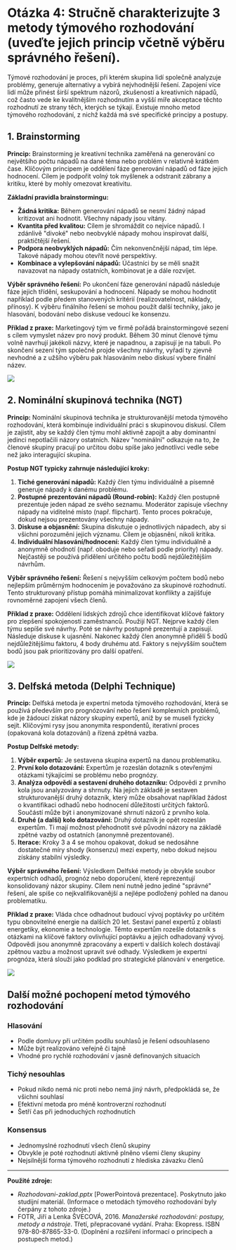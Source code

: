 # Otázka 4: Stručně charakterizujte 3 metody týmového rozhodování (uveďte jejich princip včetně výběru správného řešení).

Týmové rozhodování je proces, při kterém skupina lidí společně analyzuje problémy, generuje alternativy a vybírá nejvhodnější řešení. Zapojení více lidí může přinést širší spektrum názorů, zkušeností a kreativních nápadů, což často vede ke kvalitnějším rozhodnutím a vyšší míře akceptace těchto rozhodnutí ze strany těch, kterých se týkají. Existuje mnoho metod týmového rozhodování, z nichž každá má své specifické principy a postupy.

## 1. Brainstorming

**Princip:** Brainstorming je kreativní technika zaměřená na generování co největšího počtu nápadů na dané téma nebo problém v relativně krátkém čase. Klíčovým principem je oddělení fáze generování nápadů od fáze jejich hodnocení. Cílem je podpořit volný tok myšlenek a odstranit zábrany a kritiku, které by mohly omezovat kreativitu.

**Základní pravidla brainstormingu:**

- **Žádná kritika:** Během generování nápadů se nesmí žádný nápad kritizovat ani hodnotit. Všechny nápady jsou vítány.
- **Kvantita před kvalitou:** Cílem je shromáždit co nejvíce nápadů. I zdánlivě "divoké" nebo neobvyklé nápady mohou inspirovat další, praktičtější řešení.
- **Podpora neobvyklých nápadů:** Čím nekonvenčnější nápad, tím lépe. Takové nápady mohou otevřít nové perspektivy.
- **Kombinace a vylepšování nápadů:** Účastníci by se měli snažit navazovat na nápady ostatních, kombinovat je a dále rozvíjet.

**Výběr správného řešení:** Po ukončení fáze generování nápadů následuje fáze jejich třídění, seskupování a hodnocení. Nápady se mohou hodnotit například podle předem stanovených kritérií (realizovatelnost, náklady, přínosy). K výběru finálního řešení se mohou použít další techniky, jako je hlasování, bodování nebo diskuse vedoucí ke konsenzu.

**Příklad z praxe:** Marketingový tým ve firmě pořádá brainstormingové sezení s cílem vymyslet název pro nový produkt. Během 30 minut členové týmu volně navrhují jakékoli názvy, které je napadnou, a zapisují je na tabuli. Po skončení sezení tým společně projde všechny návrhy, vyřadí ty zjevně nevhodné a z užšího výběru pak hlasováním nebo diskusí vybere finální název.

![](..\obr\brainstorming.jpg)

## 2. Nominální skupinová technika (NGT)

**Princip:** Nominální skupinová technika je strukturovanější metoda týmového rozhodování, která kombinuje individuální práci s skupinovou diskusí. Cílem je zajistit, aby se každý člen týmu mohl aktivně zapojit a aby dominantní jedinci nepotlačili názory ostatních. Název "nominální" odkazuje na to, že členové skupiny pracují po určitou dobu spíše jako jednotlivci vedle sebe než jako interagující skupina.

**Postup NGT typicky zahrnuje následující kroky:**

1.  **Tiché generování nápadů:** Každý člen týmu individuálně a písemně generuje nápady k danému problému.
2.  **Postupné prezentování nápadů (Round-robin):** Každý člen postupně prezentuje jeden nápad ze svého seznamu. Moderátor zapisuje všechny nápady na viditelné místo (např. flipchart). Tento proces pokračuje, dokud nejsou prezentovány všechny nápady.
3.  **Diskuse a objasnění:** Skupina diskutuje o jednotlivých nápadech, aby si všichni porozuměni jejich významu. Cílem je objasnění, nikoli kritika.
4.  **Individuální hlasování/hodnocení:** Každý člen týmu individuálně a anonymně ohodnotí (např. oboduje nebo seřadí podle priority) nápady. Nejčastěji se používá přidělení určitého počtu bodů nejdůležitějším návrhům.

**Výběr správného řešení:** Řešení s nejvyšším celkovým počtem bodů nebo nejlepším průměrným hodnocením je považováno za skupinové rozhodnutí. Tento strukturovaný přístup pomáhá minimalizovat konflikty a zajišťuje rovnoměrné zapojení všech členů.

**Příklad z praxe:** Oddělení lidských zdrojů chce identifikovat klíčové faktory pro zlepšení spokojenosti zaměstnanců. Použijí NGT. Nejprve každý člen týmu sepíše své návrhy. Poté se návrhy postupně prezentují a zapisují. Následuje diskuse k ujasnění. Nakonec každý člen anonymně přidělí 5 bodů nejdůležitějšímu faktoru, 4 body druhému atd. Faktory s nejvyšším součtem bodů jsou pak prioritizovány pro další opatření.

![](..\obr\ngt.png)

## 3. Delfská metoda (Delphi Technique)

**Princip:** Delfská metoda je expertní metoda týmového rozhodování, která se používá především pro prognózování nebo řešení komplexních problémů, kde je žádoucí získat názory skupiny expertů, aniž by se museli fyzicky sejít. Klíčovými rysy jsou anonymita respondentů, iterativní proces (opakovaná kola dotazování) a řízená zpětná vazba.

**Postup Delfské metody:**

1.  **Výběr expertů:** Je sestavena skupina expertů na danou problematiku.
2.  **První kolo dotazování:** Expertům je rozeslán dotazník s otevřenými otázkami týkajícími se problému nebo prognózy.
3.  **Analýza odpovědí a sestavení druhého dotazníku:** Odpovědi z prvního kola jsou analyzovány a shrnuty. Na jejich základě je sestaven strukturovanější druhý dotazník, který může obsahovat například žádost o kvantifikaci odhadů nebo hodnocení důležitosti určitých faktorů. Součástí může být i anonymizované shrnutí názorů z prvního kola.
4.  **Druhé (a další) kolo dotazování:** Druhý dotazník je opět rozeslán expertům. Ti mají možnost přehodnotit své původní názory na základě zpětné vazby od ostatních (anonymně prezentované).
5.  **Iterace:** Kroky 3 a 4 se mohou opakovat, dokud se nedosáhne dostatečné míry shody (konsenzu) mezi experty, nebo dokud nejsou získány stabilní výsledky.

**Výběr správného řešení:** Výsledkem Delfské metody je obvykle soubor expertních odhadů, prognóz nebo doporučení, které reprezentují konsolidovaný názor skupiny. Cílem není nutně jedno jediné "správné" řešení, ale spíše co nejkvalifikovanější a nejlépe podložený pohled na danou problematiku.

**Příklad z praxe:** Vláda chce odhadnout budoucí vývoj poptávky po určitém typu obnovitelné energie na dalších 20 let. Sestaví panel expertů z oblasti energetiky, ekonomie a technologie. Těmto expertům rozešle dotazník s otázkami na klíčové faktory ovlivňující poptávku a jejich odhadovaný vývoj. Odpovědi jsou anonymně zpracovány a experti v dalších kolech dostávají zpětnou vazbu a možnost upravit své odhady. Výsledkem je expertní prognóza, která slouží jako podklad pro strategické plánování v energetice.

![](..\obr\delphi.jpeg)

## Další možné pochopení metod týmového rozhodování

### Hlasování

- Podle domluvy při určitém podílu souhlasů je řešení odsouhlaseno
- Může být realizováno veřejně či tajně
- Vhodné pro rychlé rozhodování v jasně definovaných situacích

### Tichý nesouhlas

- Pokud nikdo nemá nic proti nebo nemá jiný návrh, předpokládá se, že všichni souhlasí
- Efektivní metoda pro méně kontroverzní rozhodnutí
- Šetří čas při jednoduchých rozhodnutích

### Konsensus

- Jednomyslné rozhodnutí všech členů skupiny
- Obvykle je poté rozhodnutí aktivně plněno všemi členy skupiny
- Nejsilnější forma týmového rozhodnutí z hlediska závazku členů

---

**Použité zdroje:**

- _Rozhodovani-zaklad.pptx_ [PowerPointová prezentace]. Poskytnuto jako studijní materiál. (Informace o metodách týmového rozhodování byly čerpány z tohoto zdroje.)
- FOTR, Jiří a Lenka ŠVECOVÁ, 2016. _Manažerské rozhodování: postupy, metody a nástroje_. Třetí, přepracované vydání. Praha: Ekopress. ISBN 978-80-87865-33-0. (Doplnění a rozšíření informací o principech a postupech metod.)
